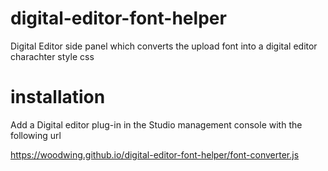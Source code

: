# digital-editor-font-helper

Digital Editor side panel which converts the upload font into a digital editor charachter style css

# installation
Add a Digital editor plug-in in the Studio management console with the following url

https://woodwing.github.io/digital-editor-font-helper/font-converter.js